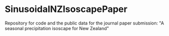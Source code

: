 # SinusoidalNZIsoscapePaper
Repository for code and the public data for the journal paper submission: "A seasonal precipitation isoscape for New Zealand"

